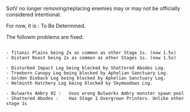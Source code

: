 SotV no longer removing/replacing enemies may or may not be officially considered intentional. 

For now, it is : To Be Determined.


The followin problems are fixed:
```

- Titanic Plains being 2x as common as other Stage 1s. (now 1.5x)
- Distant Roost being 2x as common as other Stages 1s. (now 1.5x)

- Disturbed Impact Log being blocked by Shattered Abodes Log.
- Treeborn Canopy Log being blocked by Aphelian Sanctuary Log.
- Golden Dieback Log being blocked by Aphelian Sanctuary Log.
- Helminth Hatchery Log being blocked by Skymeadows Log.

- Bulwarks Ambry 02 : 	Uses wrong Bulwarks Ambry monster spawn pool
- Shattered Abodes : 	Has Stage 1 Overgrown Printers. Unlike other stage 1s


 
